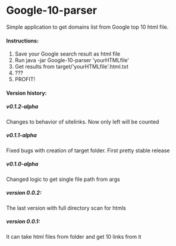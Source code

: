 Google-10-parser
================

Simple application to get domains list from Google top 10 html file.

<h4>Instructions:</h4>

1. Save your Google search result as html file
2. Run java -jar Google-10-parser 'yourHTMLfile'
3. Get results from target/'yourHTMLfile'.html.txt
4. ???
5. PROFIT!

<h4>Version history:</h4>

<h5>v0.1.2-alpha</h5>
Changes to behavior of sitelinks. Now only left will be counted

<h5>v0.1.1-alpha</h5>
Fixed bugs with creation of target folder. First pretty stable release

<h5>v0.1.0-alpha</h5>
Changed logic to get single file path from args 

<h5>version 0.0.2:</h5>
The last version with full directory scan for htmls

<h5>version 0.0.1:</h5>
It can take html files from folder and get 10 links from it
